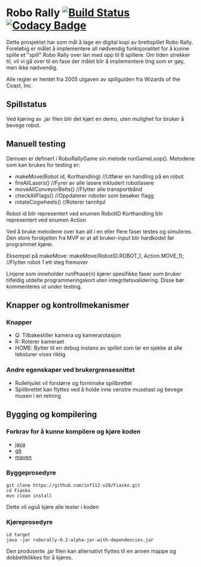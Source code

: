 # Robo Rally [![Build Status](https://travis-ci.com/inf112-v20/Fiasko.svg?branch=master)](https://travis-ci.com/inf112-v20/Fiasko) [![Codacy Badge](https://api.codacy.com/project/badge/Grade/51d37dc99db44758944198a59f2d2a4b)](https://www.codacy.com/gh/inf112-v20/Fiasko?utm_source=github.com&amp;utm_medium=referral&amp;utm_content=inf112-v20/Fiasko&amp;utm_campaign=Badge_Grade)
Dette prosjektet har som mål å lage en digital kopi av brettspillet Robo Rally.  Foreløbig er målet å implementere all 
nødvendig funksjonalitet for å kunne spille et "spill" Robo Rally over lan med opp til 8 spillere. Om tiden strekker til,
vil vi gå over til en fase der målet blir å implementere ting som er gøy, men ikke nødvendig.

Alle regler er hentet fra 2005 utgaven av spillguiden fra Wizards of the Coast, Inc.

## Spillstatus
Ved kjøring av .jar filen blir det kjørt en demo, uten mulighet for bruker å bevege robot.

## Manuell testing
Demoen er definert i RoboRallyGame sin metode runGameLoop(). Metodene som kan brukes for testing er:
-   makeMove(Robot id, Korthandling) //Utfører en handling på en robot
-   fireAllLasers() //Fyrer av alle lasere inkludert robotlasere
-   moveAllConveyorBelts() //Flytter alle transportbånd
-   checkAllFlags() //Oppdaterer roboter som besøker flagg
-   rotateCogwheels() //Roterer tannhjul

Robot id blir representert ved enumen RobotID
Korthandling blir representert ved enumen Action

Ved å bruke metodene over kan alt i en eller flere faser testes og simuleres. Den store forskjellen fra MVP er at all
bruker-input blir hardkodet før programmet kjører.

Eksempel på makeMove: makeMove(RobotID.ROBOT_1, Action.MOVE_1); //Flytter robot 1 ett steg fremover

Linjene som inneholder runPhase(n) kjører spesifikke faser som bruker tilfeldig utdelte programmeringskort uten 
integritetsvalidering. Disse bør kommenteres ut under testing.

## Knapper og kontrollmekanismer
### Knapper
-   Q: Tilbakestiller kamera og kamerarotasjon
-   R: Roterer kameraet
-   HOME: Bytter til en debug instans av spillet som lar en sjekke at alle teksturer vises riktig

### Andre egenskaper ved brukergrensesnittet
-   Rullehjulet vil forstørre og forminske spillbrettet
-   Spillbrettet kan flyttes ved å holde inne venstre musetast og bevege musen i en retning

## Bygging og kompilering

### Forkrav for å kunne kompilere og kjøre koden
-   [java](https://www.java.com/en/download/)
-   [git](https://git-scm.com/)
-   [maven](https://maven.apache.org/)

### Byggeprosedyre
```shell script
git clone https://github.com/inf112-v20/Fiasko.git
cd Fiasko
mvn clean install
```
Dette vil også kjøre alle tester i koden

### Kjøreprosedyre
```shell script
cd target
java -jar roborally-0.2-alpha-jar-with-dependencies.jar
```
Den produserte .jar filen kan alternativt flyttes til en annen mappe og dobbeltklikkes for å kjøres.